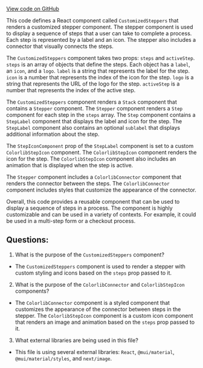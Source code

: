 [View code on GitHub](zoo-labs/zoo/blob/master/core/src/components/Stepper/index.tsx)

This code defines a React component called `CustomizedSteppers` that renders a customized stepper component. The stepper component is used to display a sequence of steps that a user can take to complete a process. Each step is represented by a label and an icon. The stepper also includes a connector that visually connects the steps.

The `CustomizedSteppers` component takes two props: `steps` and `activeStep`. `steps` is an array of objects that define the steps. Each object has a `label`, an `icon`, and a `logo`. `label` is a string that represents the label for the step. `icon` is a number that represents the index of the icon for the step. `logo` is a string that represents the URL of the logo for the step. `activeStep` is a number that represents the index of the active step.

The `CustomizedSteppers` component renders a `Stack` component that contains a `Stepper` component. The `Stepper` component renders a `Step` component for each step in the `steps` array. The `Step` component contains a `StepLabel` component that displays the label and icon for the step. The `StepLabel` component also contains an optional `sublabel` that displays additional information about the step.

The `StepIconComponent` prop of the `StepLabel` component is set to a custom `ColorlibStepIcon` component. The `ColorlibStepIcon` component renders the icon for the step. The `ColorlibStepIcon` component also includes an animation that is displayed when the step is active.

The `Stepper` component includes a `ColorlibConnector` component that renders the connector between the steps. The `ColorlibConnector` component includes styles that customize the appearance of the connector.

Overall, this code provides a reusable component that can be used to display a sequence of steps in a process. The component is highly customizable and can be used in a variety of contexts. For example, it could be used in a multi-step form or a checkout process.
## Questions: 
 1. What is the purpose of the `CustomizedSteppers` component?
- The `CustomizedSteppers` component is used to render a stepper with custom styling and icons based on the `steps` prop passed to it.

2. What is the purpose of the `ColorlibConnector` and `ColorlibStepIcon` components?
- The `ColorlibConnector` component is a styled component that customizes the appearance of the connector between steps in the stepper. The `ColorlibStepIcon` component is a custom icon component that renders an image and animation based on the `steps` prop passed to it.

3. What external libraries are being used in this file?
- This file is using several external libraries: `React`, `@mui/material`, `@mui/material/styles`, and `next/image`.